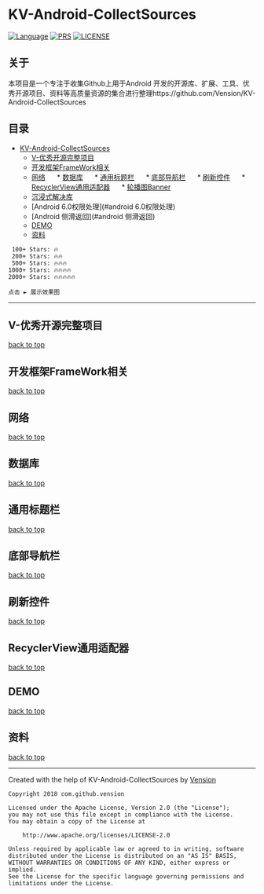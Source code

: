# KV-Android-CollectSources

[![Language](https://img.shields.io/badge/KVAndroid-CollectSources-green.svg)](https://github.com/Vension/KV-Android-CollectSources)
[![PRS](https://img.shields.io/badge/PRS-welcome-yellow.svg)](https://github.com/Vension/KV-Android-CollectSourcespulls)
[![LICENSE](https://img.shields.io/badge/licenses-apache-green.svg)](http://www.apache.org/licenses/LICENSE-2.0)

## 关于

本项目是一个专注于收集Github上用于Android 开发的开源库、扩展、工具、优秀开源项目、资料等高质量资源的集合进行整理https://github.com/Vension/KV-Android-CollectSources

## 目录
   * [KV-Android-CollectSources](#KV-Android-CollectSources)
      * [V-优秀开源完整项目](#v-优秀开源完整项目)
      * [开发框架FrameWork相关](#开发框架framework相关)
      * [网络](#网络)
      * [数据库](#数据库)
      * [通用标题栏](#通用标题栏)
      * [底部导航栏](#底部导航栏)
      * [刷新控件](#刷新控件)
      * [RecyclerView通用适配器](#recyclerview通用适配器)
      * [轮播图Banner](#轮播图banner)
      * [沉浸式解决库](#沉浸式解决库)
      * [Android 6.0权限处理](#android 6.0权限处理)
      * [Android 侧滑返回](#android 侧滑返回)
      * [DEMO](#demo)
      * [资料](#资料)

```
 100+ Stars: 🔥
 200+ Stars: 🔥🔥
 500+ Stars: 🔥🔥🔥
1000+ Stars: 🔥🔥🔥🔥
2000+ Stars: 🔥🔥🔥🔥🔥

点击 ► 展示效果图
```
***

## V-优秀开源完整项目
[back to top](#readme) 

## 开发框架FrameWork相关
[back to top](#readme)

## 网络
[back to top](#readme)

## 数据库
[back to top](#readme)

## 通用标题栏
[back to top](#readme)

## 底部导航栏
[back to top](#readme)

## 刷新控件
[back to top](#readme)

## RecyclerView通用适配器
[back to top](#readme)

## DEMO
[back to top](#readme) 




## 资料
[back to top](#readme) 



***

Created with the help of KV-Android-CollectSources by [Vension](https://github.com/Vension)
```
Copyright 2018 com.github.vension

Licensed under the Apache License, Version 2.0 (the "License");
you may not use this file except in compliance with the License.
You may obtain a copy of the License at

    http://www.apache.org/licenses/LICENSE-2.0

Unless required by applicable law or agreed to in writing, software
distributed under the License is distributed on an "AS IS" BASIS,
WITHOUT WARRANTIES OR CONDITIONS OF ANY KIND, either express or implied.
See the License for the specific language governing permissions and
limitations under the License.
```


